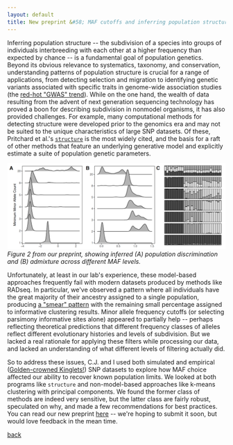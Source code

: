 ```yaml
---
layout: default
title: New preprint &#58; MAF cutoffs and inferring population structure
---
```

Inferring population structure -- the subdivision of a species into groups of individuals
interbreeding with each other at a higher frequency than expected by chance -- is a fundamental
goal of population genetics. Beyond its obvious relevance to systematics, taxonomy, and conservation, 
understanding patterns of population structure is crucial for a range of applications, from
detecting selection and migration to identifying genetic variants associated with specific traits in
genome-wide association studies (the [red-hot "GWAS" trend](http://www.biorxiv.org/content/early/2017/09/07/185629)).
While on the one hand, the wealth of data resulting from the advent of next generation sequencing 
technology has proved a boon for describing subdivision in nonmodel organisms, it has also 
provided challenges. For example, many computational methods for detecting structure were developed prior to the genomics
era and may not be suited to the unique characteristics of large SNP datasets. Of these,
Pritchard et al.'s [`structure`](https://web.stanford.edu/group/pritchardlab/structure.html) is the most widely cited,
and the basis for a raft of other methods that feature an underlying generative model and explicitly 
estimate a suite of population genetic parameters.  

![](/images/structure.png)
*Figure 2 from our preprint, showing inferred (A) population discrimination and (B) admixture across different MAF levels.*

Unfortunately, at least in our lab's experience, these model-based approaches frequently fail with modern 
datasets produced by methods like RADseq. In particular, we've observed a pattern where all 
individuals have the great majority of their ancestry assigned to a single population, producing 
[a "smear" pattern](https://twitter.com/ethanblinck/status/908346882107228160) 
with the remaining small percentage assigned to informative clustering results. 
Minor allele frequency cutoffs (or selecting parsimony informative sites alone) appeared to 
partially help -- perhaps reflecting theoretical predictions that different frequency
classes of alleles reflect different evolutionary histories and levels of subdivision. But we lacked
a real rationale for applying these filters while processing our data, and lacked an understanding of 
what different levels of filtering actually did.   

So to address these issues, C.J. and I used both simulated 
and empirical ([Golden-crowned Kinglets!](https://www.allaboutbirds.org/guide/PHOTO/LARGE/gc_kinglet_stephenparsons.jpg)) 
SNP datasets to explore how MAF choice affected our ability to recover
known population limits. We looked at both programs like `structure` and non-model-based approaches
like k-means clustering with principal components. We found the former class of methods are indeed very
sensitive, but the latter class are fairly robust, speculated on why, and made a few recommendations 
for best practices. You can read our new preprint [here](http://www.biorxiv.org/content/early/2017/09/14/188623?rss=1) -- 
we're hoping to submit it soon, but would love feedback in the mean time. 

[back](./)